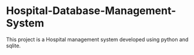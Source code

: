 # Hospital-Database-Management-System

This project is a Hospital management system developed using python and sqlite.
